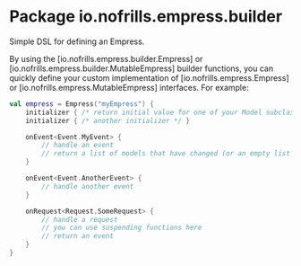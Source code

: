 # Package io.nofrills.empress.builder

Simple DSL for defining an Empress.

By using the [io.nofrills.empress.builder.Empress] or [io.nofrills.empress.builder.MutableEmpress]
builder functions, you can quickly define your custom implementation
of [io.nofrills.empress.Empress] or [io.nofrills.empress.MutableEmpress] interfaces. For example:

```kotlin
val empress = Empress("myEmpress") {
    initializer { /* return initial value for one of your Model subclasses */ }
    initializer { /* another initializer */ }

    onEvent<Event.MyEvent> {
        // handle an event
        // return a list of models that have changed (or an empty list if nothing's changed)
    }

    onEvent<Event.AnotherEvent> {
        // handle another event
    }

    onRequest<Request.SomeRequest> {
        // handle a request
        // you can use suspending functions here
        // return an event
    }
}
```
